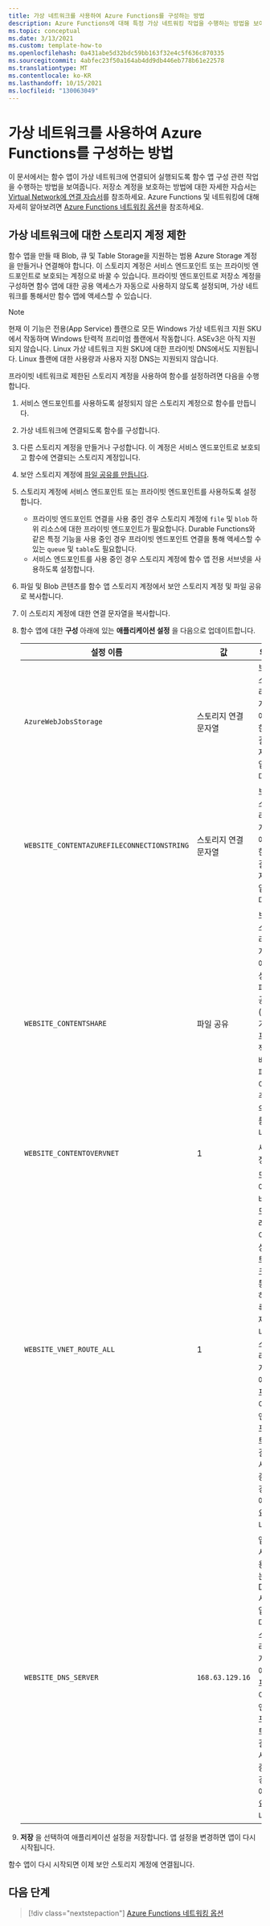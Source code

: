 ```yaml
---
title: 가상 네트워크를 사용하여 Azure Functions를 구성하는 방법
description: Azure Functions에 대해 특정 가상 네트워킹 작업을 수행하는 방법을 보여 주는 문서입니다.
ms.topic: conceptual
ms.date: 3/13/2021
ms.custom: template-how-to
ms.openlocfilehash: 0a431abe5d32bdc59bb163f32e4c5f636c870335
ms.sourcegitcommit: 4abfec23f50a164ab4dd9db446eb778b61e22578
ms.translationtype: MT
ms.contentlocale: ko-KR
ms.lasthandoff: 10/15/2021
ms.locfileid: "130063049"
---
```

# <a name="how-to-configure-azure-functions-with-a-virtual-network"></a>가상 네트워크를 사용하여 Azure Functions를 구성하는 방법

이 문서에서는 함수 앱이 가상 네트워크에 연결되어 실행되도록 함수 앱 구성 관련 작업을 수행하는 방법을 보여줍니다. 저장소 계정을 보호하는 방법에 대한 자세한 자습서는 [Virtual Network에 연결 자습서](functions-create-vnet.md)를 참조하세요. Azure Functions 및 네트워킹에 대해 자세히 알아보려면 [Azure Functions 네트워킹 옵션](functions-networking-options.md)을 참조하세요.

## <a name="restrict-your-storage-account-to-a-virtual-network"></a>가상 네트워크에 대한 스토리지 계정 제한 

함수 앱을 만들 때 Blob, 큐 및 Table Storage을 지원하는 범용 Azure Storage 계정을 만들거나 연결해야 합니다. 이 스토리지 계정은 서비스 엔드포인트 또는 프라이빗 엔드포인트로 보호되는 계정으로 바꿀 수 있습니다. 프라이빗 엔드포인트로 저장소 계정을 구성하면 함수 앱에 대한 공용 액세스가 자동으로 사용하지 않도록 설정되며, 가상 네트워크를 통해서만 함수 앱에 액세스할 수 있습니다. 

> [!NOTE]  
> 현재 이 기능은 전용(App Service) 플랜으로 모든 Windows 가상 네트워크 지원 SKU에서 작동하며 Windows 탄력적 프리미엄 플랜에서 작동합니다. ASEv3은 아직 지원 되지 않습니다. Linux 가상 네트워크 지원 SKU에 대한 프라이빗 DNS에서도 지원됩니다. Linux 플랜에 대한 사용량과 사용자 지정 DNS는 지원되지 않습니다. 

프라이빗 네트워크로 제한된 스토리지 계정을 사용하여 함수를 설정하려면 다음을 수행합니다.

1. 서비스 엔드포인트를 사용하도록 설정되지 않은 스토리지 계정으로 함수를 만듭니다.

1. 가상 네트워크에 연결되도록 함수를 구성합니다.

1. 다른 스토리지 계정을 만들거나 구성합니다.  이 계정은 서비스 엔드포인트로 보호되고 함수에 연결되는 스토리지 계정입니다.

1. 보안 스토리지 계정에 [파일 공유를 만듭니다](../storage/files/storage-how-to-create-file-share.md#create-a-file-share).

1. 스토리지 계정에 서비스 엔드포인트 또는 프라이빗 엔드포인트를 사용하도록 설정합니다.  
    * 프라이빗 엔드포인트 연결을 사용 중인 경우 스토리지 계정에 `file` 및 `blob` 하위 리소스에 대한 프라이빗 엔드포인트가 필요합니다.  Durable Functions와 같은 특정 기능을 사용 중인 경우 프라이빗 엔드포인트 연결을 통해 액세스할 수 있는 `queue` 및 `table`도 필요합니다.
    * 서비스 엔드포인트를 사용 중인 경우 스토리지 계정에 함수 앱 전용 서브넷을 사용하도록 설정합니다.

1. 파일 및 Blob 콘텐츠를 함수 앱 스토리지 계정에서 보안 스토리지 계정 및 파일 공유로 복사합니다.

1. 이 스토리지 계정에 대한 연결 문자열을 복사합니다.

1. 함수 앱에 대한 **구성** 아래에 있는 **애플리케이션 설정** 을 다음으로 업데이트합니다.

    | 설정 이름 | 값 | 의견 |
    |----|----|----|
    | `AzureWebJobsStorage`| 스토리지 연결 문자열 | 보안 스토리지 계정에 대한 연결 문자열입니다. |
    | `WEBSITE_CONTENTAZUREFILECONNECTIONSTRING` |  스토리지 연결 문자열 | 보안 스토리지 계정에 대한 연결 문자열입니다. |
    | `WEBSITE_CONTENTSHARE` | 파일 공유 | 보안 스토리지 계정에 생성된 파일 공유(여기에 프로젝트 배포 파일이 상주)의 이름입니다. |
    | `WEBSITE_CONTENTOVERVNET` | 1 | 새 설정 |
    | `WEBSITE_VNET_ROUTE_ALL` | 1 | 모든 아웃바운드 트래픽이 가상 네트워크를 통과하도록 강제합니다. 스토리지 계정에서 프라이빗 엔드포인트 연결을 사용 중인 경우에 필요합니다. |
    | `WEBSITE_DNS_SERVER` | `168.63.129.16` | 앱에서 사용하는 DNS 서버입니다. 스토리지 계정에서 프라이빗 엔드포인트 연결을 사용 중인 경우에 필요합니다. |

1. **저장** 을 선택하여 애플리케이션 설정을 저장합니다. 앱 설정을 변경하면 앱이 다시 시작됩니다.  

함수 앱이 다시 시작되면 이제 보안 스토리지 계정에 연결됩니다.

## <a name="next-steps"></a>다음 단계

> [!div class="nextstepaction"]
> [Azure Functions 네트워킹 옵션](functions-networking-options.md)

